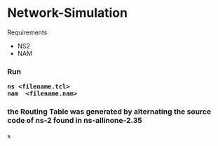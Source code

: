 # Network-Simulation
Requirements 
* NS2
* NAM
<h3> Run

```
ns <filename.tcl>
nam  <filename.nam>
 ```

### the Routing Table was generated by alternating the source code of ns-2 found in ns-allinone-2.35
s